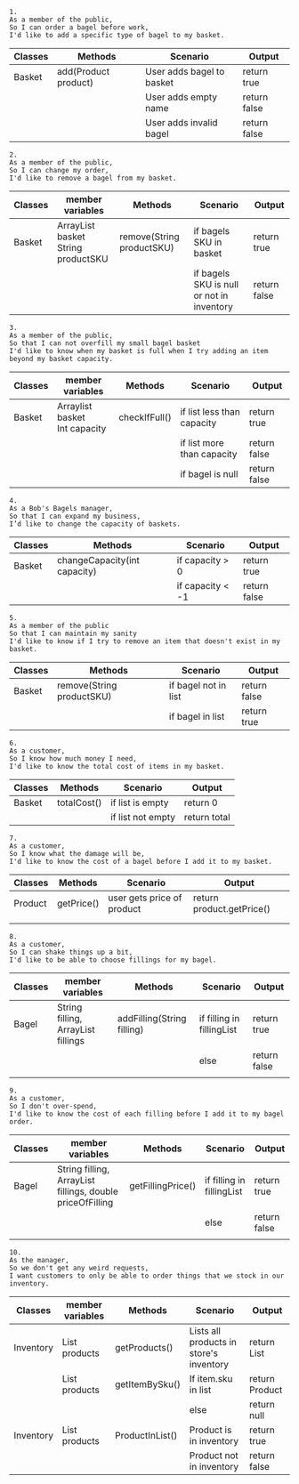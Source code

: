 ```
1.
As a member of the public,
So I can order a bagel before work,
I'd like to add a specific type of bagel to my basket.
```

| Classes | Methods              | Scenario                  | Output       |
|---------|----------------------|---------------------------|--------------|
| Basket  | add(Product product) | User adds bagel to basket | return true  |
|         |                      | User adds empty name      | return false |
|         |                      | User adds invalid bagel   | return false |


```
2.
As a member of the public,
So I can change my order,
I'd like to remove a bagel from my basket.
```
| Classes | member variables                                 | Methods                   | Scenario                                   | Output       |
|---------|--------------------------------------------------|---------------------------|--------------------------------------------|--------------|
| Basket  | ArrayList<Product> basket<br/> String productSKU | remove(String productSKU) | if bagels SKU in basket                    | return true  |
|         |                                                  |                           | if bagels SKU is null or not in inventory  | return false |



```
3.
As a member of the public,
So that I can not overfill my small bagel basket
I'd like to know when my basket is full when I try adding an item beyond my basket capacity.
```

| Classes | member variables                           | Methods          | Scenario                    | Output       |
|---------|--------------------------------------------|------------------|-----------------------------|--------------|
| Basket  | Arraylist<Product> basket<br/>Int capacity | checkIfFull()    | if list less than capacity  | return true  |
|         |                                            |                  | if list more than capacity  | return false |
|         |                                            |                  | if bagel is null            | return false |

```
4.
As a Bob's Bagels manager,
So that I can expand my business,
I’d like to change the capacity of baskets.
```

| Classes | Methods                      | Scenario         | Output       |
|---------|------------------------------|------------------|--------------|
| Basket  | changeCapacity(int capacity) | if capacity > 0  | return true  |
|         |                              | if capacity < -1 | return false |

```
5.
As a member of the public
So that I can maintain my sanity
I'd like to know if I try to remove an item that doesn't exist in my basket.
```

| Classes | Methods                   | Scenario             | Output       |
|---------|---------------------------|----------------------|--------------|
| Basket  | remove(String productSKU) | if bagel not in list | return false |
|         |                           | if bagel in list     | return true  |

```
6.
As a customer,
So I know how much money I need,
I'd like to know the total cost of items in my basket.
```
| Classes | Methods     | Scenario          | Output       |
|---------|-------------|-------------------|--------------|
| Basket  | totalCost() | if list is empty  | return 0     |
|         |             | if list not empty | return total |

```
7.
As a customer,
So I know what the damage will be,
I'd like to know the cost of a bagel before I add it to my basket.
```

| Classes | Methods    | Scenario                   | Output                    |
|---------|------------|----------------------------|---------------------------|
| Product | getPrice() | user gets price of product | return product.getPrice() |
|         |            |                            |                           |
|         |            |                            |                           |

```
8.
As a customer,
So I can shake things up a bit,
I'd like to be able to choose fillings for my bagel.
```
| Classes | member variables                           | Methods                    | Scenario                   | Output       |
|---------|--------------------------------------------|----------------------------|----------------------------|--------------|
| Bagel   | String filling, ArrayList<String> fillings | addFilling(String filling) | if filling in fillingList  | return true  |
|         |                                            |                            | else                       | return false |
|         |                                            |                            |                            |              |

```
9.
As a customer,
So I don't over-spend,
I'd like to know the cost of each filling before I add it to my bagel order.
```
| Classes | member variables                                                  | Methods           | Scenario                   | Output       |
|---------|-------------------------------------------------------------------|-------------------|----------------------------|--------------|
| Bagel   | String filling, ArrayList<String> fillings, double priceOfFilling | getFillingPrice() | if filling in fillingList  | return true  |
|         |                                                                   |                   | else                       | return false |
|         |                                                                   |                   |                            |              |

```
10.
As the manager,
So we don't get any weird requests,
I want customers to only be able to order things that we stock in our inventory.
```

| Classes   | member variables       | Methods         | Scenario                                | Output               |
|-----------|------------------------|-----------------|-----------------------------------------|----------------------|
| Inventory | List<Product> products | getProducts()   | Lists all products in store's inventory | return List<Product> |
|           | List<Product> products | getItemBySku()  | If item.sku in list                     | return Product       |
|           |                        |                 | else                                    | return null          |
| Inventory | List<Product> products | ProductInList() | Product is in inventory                 | return true          |
|           |                        |                 | Product not in inventory                | return false         |